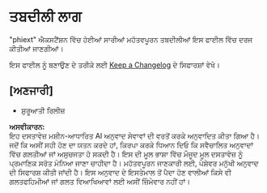 # ਤਬਦੀਲੀ ਲਾਗ

"phiext" ਐਕਸਟੈਂਸ਼ਨ ਵਿੱਚ ਹੋਈਆਂ ਸਾਰੀਆਂ ਮਹੱਤਵਪੂਰਨ ਤਬਦੀਲੀਆਂ ਇਸ ਫਾਈਲ ਵਿੱਚ ਦਰਜ ਕੀਤੀਆਂ ਜਾਣਗੀਆਂ।

ਇਸ ਫਾਈਲ ਨੂੰ ਬਣਾਉਣ ਦੇ ਤਰੀਕੇ ਲਈ [Keep a Changelog](http://keepachangelog.com/) ਦੇ ਸਿਫਾਰਸ਼ਾਂ ਵੇਖੋ।

## [ਅਣਜਾਰੀ]

- ਸ਼ੁਰੂਆਤੀ ਰਿਲੀਜ਼

**ਅਸਵੀਕਾਰਨ:**  
ਇਹ ਦਸਤਾਵੇਜ਼ ਮਸ਼ੀਨ-ਆਧਾਰਿਤ AI ਅਨੁਵਾਦ ਸੇਵਾਵਾਂ ਦੀ ਵਰਤੋਂ ਕਰਕੇ ਅਨੁਵਾਦਿਤ ਕੀਤਾ ਗਿਆ ਹੈ। ਜਦੋਂ ਕਿ ਅਸੀਂ ਸਹੀ ਹੋਣ ਦਾ ਯਤਨ ਕਰਦੇ ਹਾਂ, ਕਿਰਪਾ ਕਰਕੇ ਧਿਆਨ ਦਿਓ ਕਿ ਸਵੈਚਾਲਿਤ ਅਨੁਵਾਦਾਂ ਵਿੱਚ ਗਲਤੀਆਂ ਜਾਂ ਅਸੁਚਜਤਾ ਹੋ ਸਕਦੀ ਹੈ। ਇਸ ਦੀ ਮੂਲ ਭਾਸ਼ਾ ਵਿੱਚ ਮੌਜੂਦ ਮੂਲ ਦਸਤਾਵੇਜ਼ ਨੂੰ ਪ੍ਰਮਾਣਿਕ ਸਰੋਤ ਮੰਨਿਆ ਜਾਣਾ ਚਾਹੀਦਾ ਹੈ। ਮਹੱਤਵਪੂਰਨ ਜਾਣਕਾਰੀ ਲਈ, ਪੇਸ਼ੇਵਰ ਮਨੁੱਖੀ ਅਨੁਵਾਦ ਦੀ ਸਿਫਾਰਸ਼ ਕੀਤੀ ਜਾਂਦੀ ਹੈ। ਇਸ ਅਨੁਵਾਦ ਦੇ ਇਸਤੇਮਾਲ ਤੋਂ ਪੈਦਾ ਹੋਣ ਵਾਲੀਆਂ ਕਿਸੇ ਵੀ ਗਲਤਫਹਿਮੀਆਂ ਜਾਂ ਗਲਤ ਵਿਆਖਿਆਵਾਂ ਲਈ ਅਸੀਂ ਜ਼ਿੰਮੇਵਾਰ ਨਹੀਂ ਹਾਂ।